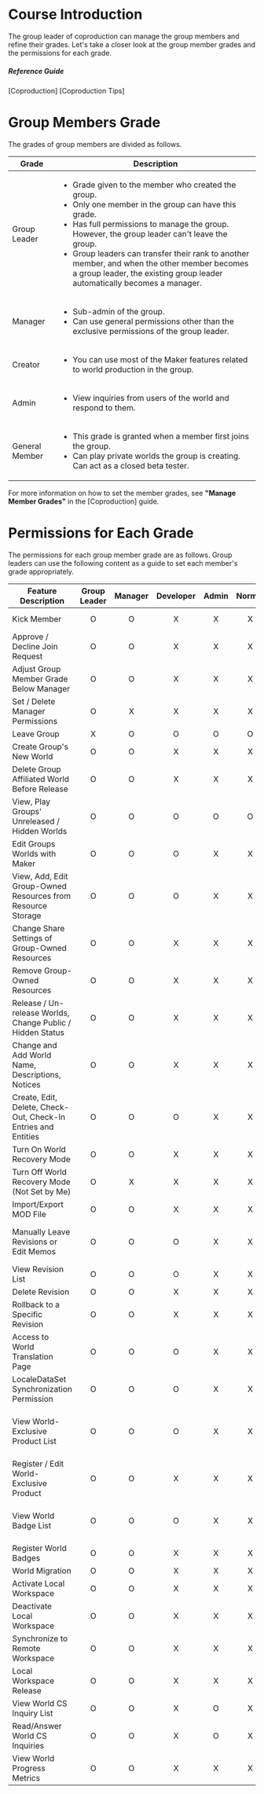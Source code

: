 # Course Introduction
The group leader of coproduction can manage the group members and refine their grades. 
Let's take a closer look at the group member grades and the permissions for each grade.

##### Reference Guide
[Coproduction]
[Coproduction Tips]

# Group Members Grade
The grades of group members are divided as follows.

| Grade | Description |
| --- | --- |
| Group Leader | <ul> <li>Grade given to the member who created the group.</li> <li>Only one member in the group can have this grade.</li> <li>Has full permissions to manage the group. However, the group leader can't leave the group.</li> <li>Group leaders can transfer their rank to another member, and when the other member becomes a group leader, the existing group leader automatically becomes a manager.</ul> |
| Manager | <ul> <li>Sub-admin of the group.</li> <li>Can use general permissions other than the exclusive permissions of the group leader.</li></ul> |
| Creator | <ul> <li>You can use most of the Maker features related to world production in the group.</li></ul> |
| Admin | <ul> <li>View inquiries from users of the world and respond to them. </li></ul> |
| General Member | <ul> <li>This grade is granted when a member first joins the group.</li> <li>Can play private worlds the group is creating. Can act as a closed beta tester.</li></ul> |

For more information on how to set the member grades, see **\"Manage Member Grades\"** in the [Coproduction] guide.

# Permissions for Each Grade
The permissions for each group member grade are as follows.
Group leaders can use the following content as a guide to set each member's grade appropriately.

| Feature Description | Group Leader | Manager | Developer | Admin | Normal | Reference Guide | 
| --- | :---: | :---: | :---: | :---: | :---: | :---: |
| Kick Member | O | O | X | X |  X | @cols=1:@rows=9:[Coproduction] |
| Approve / Decline Join Request | O | O | X | X | X | 
| Adjust Group Member Grade Below Manager | O | O | X | X | X | 
| Set / Delete Manager Permissions | O | X | X | X |X | 
| Leave Group | X | O | O | O | O | 
| Create Group's New World | O | O | X | X  |X | 
| Delete Group Affiliated World Before Release | O | O | X |  X |X | 
| View, Play Groups' Unreleased / Hidden Worlds | O | O | O | O |O | 
| Edit Groups Worlds with Maker | O | O | O | X | X | 
| View, Add, Edit Group-Owned Resources from Resource Storage | O | O | O | X |X | @cols=1:@rows=3:[Managing Resources] | 
| Change Share Settings of Group-Owned Resources | O | O | X | X |X | 
| Remove Group-Owned Resources | O | O | X | X | X | 
| Release / Un-release Worlds, <br>Change Public / Hidden Status | O | O | X | X |X | @cols=1:@rows=3:- | 
| Change and Add World Name, Descriptions, Notices | O | O | X | X |X | 
| Create, Edit, Delete, Check-Out, Check-In Entries and Entities | O | O | O | X |X | 
| Turn On World Recovery Mode | O | O | X | X | X | @cols=1:@rows=2:[Coproduction] | 
| Turn Off World Recovery Mode <br>(Not Set by Me) | O | X | X | X |X | 
| Import/Export MOD File | O | O | X | X |X | [Coproduction Tips] |
| Manually Leave Revisions or Edit Memos | O | O | O | X | X | @cols=1:@rows=4:[Loading and Managing Your Worlds] | 
| View Revision List | O | O | O | X |X | 
| Delete Revision | O | O | X | X |X | 
| Rollback to a Specific Revision | O | O | X | X |X | 
| Access to World Translation Page | O | O | O | X |X | [Translating World Information, Badges, and Products] |
|LocaleDataSet Synchronization Permission| O | O | O | X |X | [LocaleDataSet]|
| View World-Exclusive Product List | O | O | O | X |X | @cols=1:@rows=2:[Registering Products] <br>[Product Management] |
| Register / Edit World-Exclusive Product | O | O | X | X |X | 
| View World Badge List | O | O | O | X |X | @cols=1:@rows=2:[Badge Registration] <br>[Badge Management] |
| Register World Badges | O | O | X |X | X | 
| World Migration | O | O | X | X |X | - | 
| Activate Local Workspace | O | O | X | X |X | @cols=1:@rows=4:[LocalWorkspace] | 
| Deactivate Local Workspace | O | O | X | X |X | 
| Synchronize to Remote Workspace | O | O | X | X |X | 
| Local Workspace Release | O | O | X | X |X |
| View World CS Inquiry List | O | O | X | O |X |@cols=1:@rows=3: - | 
| Read/Answer World CS Inquiries | O | O | X | O | X |
| View World Progress Metrics | O | O | X | X | X |
